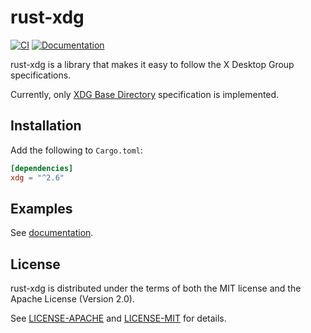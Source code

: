 # rust-xdg

[![CI](https://github.com/whitequark/rust-xdg/actions/workflows/ci.yml/badge.svg)](https://github.com/whitequark/rust-xdg/actions/workflows/ci.yml)
[![Documentation](https://github.com/whitequark/rust-xdg/actions/workflows/docs.yml/badge.svg)](https://github.com/whitequark/rust-xdg/actions/workflows/docs.yml)

rust-xdg is a library that makes it easy to follow the X Desktop Group
specifications.

Currently, only [XDG Base Directory][basedir] specification is implemented.

[basedir]: http://standards.freedesktop.org/basedir-spec/basedir-spec-latest.html

## Installation

Add the following to `Cargo.toml`:

```toml
[dependencies]
xdg = "^2.6"
```

## Examples

See [documentation](https://whitequark.github.io/rust-xdg/xdg/).

## License

rust-xdg is distributed under the terms of both the MIT license
and the Apache License (Version 2.0).

See [LICENSE-APACHE](LICENSE-APACHE) and [LICENSE-MIT](LICENSE-MIT)
for details.
